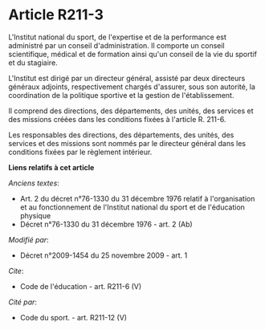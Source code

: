 # Article R211-3

L'Institut national du sport, de l'expertise et de la performance est administré par un conseil d'administration. Il comporte
un conseil scientifique, médical et de formation ainsi qu'un conseil de la vie du sportif et du stagiaire.

L'Institut est dirigé par un directeur général, assisté par deux directeurs généraux adjoints, respectivement chargés
d'assurer, sous son autorité, la coordination de la politique sportive et la gestion de l'établissement. 

Il comprend des directions, des départements, des unités, des services et des missions créées dans les conditions fixées à
l'article R. 211-6. 

Les responsables des directions, des départements, des unités, des services et des missions sont nommés par le directeur
général dans les conditions fixées par le règlement intérieur.

**Liens relatifs à cet article**

_Anciens textes_:

  - Art. 2 du décret n°76-1330 du 31 décembre 1976 relatif à l'organisation et au fonctionnement de l'Institut national du sport et de l'éducation physique
  - Décret n°76-1330 du 31 décembre 1976 - art. 2 (Ab)

_Modifié par_:

  - Décret n°2009-1454 du 25 novembre 2009 - art. 1

_Cite_:

  - Code de l'éducation - art. R211-6 (V)

_Cité par_:

  - Code du sport. - art. R211-12 (V)
